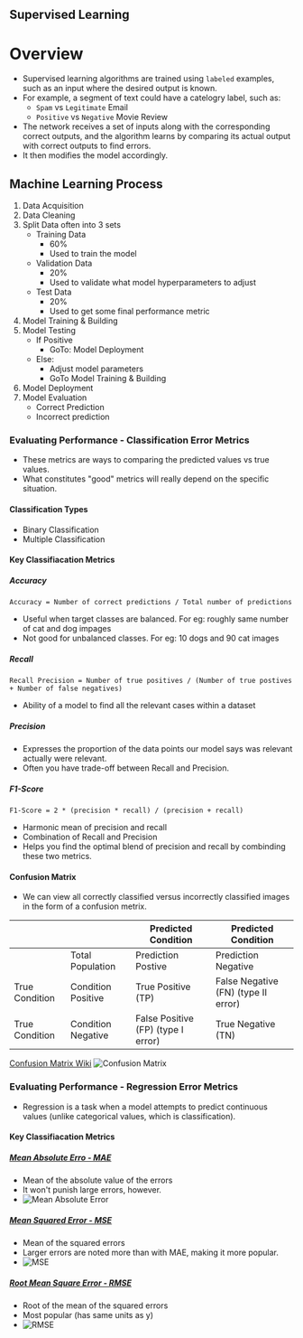 Supervised Learning
---

# Overview

- Supervised learning algorithms are trained using `labeled` examples, such as an input where the desired output is known.
- For example, a segment of text could have a catelogry label, such as:
    - `Spam` vs `Legitimate` Email
    - `Positive` vs `Negative` Movie Review
- The network receives a set of inputs along with the corresponding correct outputs, and the algorithm learns by comparing its actual output with correct outputs to find errors.
- It then modifies the model accordingly.

## Machine Learning Process

1. Data Acquisition
2. Data Cleaning
3. Split Data often into 3 sets
    - Training Data
        - 60%
        - Used to train the model
    - Validation Data 
        - 20%
        - Used to validate what model hyperparameters to adjust
    - Test Data
        - 20%
        - Used to get some final performance metric
4. Model Training & Building
5. Model Testing
    - If Positive
        - GoTo: Model Deployment
    - Else:
        - Adjust model parameters
        - GoTo Model Training & Building
6. Model Deployment
7. Model Evaluation
    - Correct Prediction
    - Incorrect prediction

### Evaluating Performance - Classification Error Metrics

- These metrics are ways to comparing the predicted values vs true values.
- What constitutes "good" metrics will really depend on the specific situation.

#### Classification Types

- Binary Classification
- Multiple Classification

#### Key Classifiacation Metrics

##### Accuracy

``Accuracy = Number of correct predictions / Total number of predictions``

- Useful when target classes are balanced. For eg: roughly same number of cat and dog impages
- Not good for unbalanced classes. For eg: 10 dogs and 90 cat images

##### Recall

``Recall Precision = Number of true positives / (Number of true postives + Number of false negatives)``

- Ability of a model to find all the relevant cases within a dataset

##### Precision

- Expresses the proportion of the data points our model says was relevant actually were relevant.
- Often you have trade-off between Recall and Precision.

##### F1-Score

``F1-Score = 2 * (precision * recall) / (precision + recall)``

- Harmonic mean of precision and recall
- Combination of Recall and Precision
- Helps you find the optimal blend of precision and recall by combinding these two metrics.

#### Confusion Matrix

- We can view all correctly classified versus incorrectly classified images in the form of a confusion metrix.

|    |       | Predicted  Condition | Predicted  Condition |
--  | --    | --            | --
|   | Total Population | Prediction Postive | Prediction Negative
True Condition | Condition Positive | True Positive (TP) | False Negative (FN) (type II error)
True Condition | Condition Negative | False Positive (FP) (type I error) |  True Negative (TN)

[Confusion Matrix Wiki](https://en.wikipedia.org/wiki/Confusion_matrix)
![Confusion Matrix](https://www.unite.ai/wp-content/uploads/2019/12/Preventive_Medicine-e1576294312614.png)

### Evaluating Performance - Regression Error Metrics

- Regression is a task when a model attempts to predict continuous values (unlike categorical values, which is classification).

#### Key Classifiacation Metrics

##### [Mean Absolute Erro - MAE](https://en.wikipedia.org/wiki/Mean_absolute_error)

- Mean of the absolute value of the errors
- It won't punish large errors, however.
- ![Mean Absolute Error](https://wikimedia.org/api/rest_v1/media/math/render/svg/3ef87b78a9af65e308cf4aa9acf6f203efbdeded)

##### [Mean Squared Error - MSE](https://en.wikipedia.org/wiki/Mean_squared_error)

- Mean of the squared errors
- Larger errors are noted more than with MAE, making it more popular.
- ![MSE](https://wikimedia.org/api/rest_v1/media/math/render/svg/92ea807c3147d94e8762772be5d12511f1d55938)

##### [Root Mean Square Error - RMSE](https://en.wikipedia.org/wiki/Root_mean_square_deviation)

- Root of the mean of the squared errors
- Most popular (has same units as y)
- ![RMSE](https://wikimedia.org/api/rest_v1/media/math/render/svg/e200c7728fb7996b3e3245a9d41ec5798367775b)
